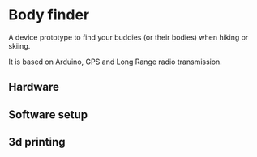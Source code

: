 # Body finder

A device prototype to find your buddies (or their bodies) when hiking or skiing.

It is based on Arduino, GPS and Long Range radio transmission.


## Hardware

## Software setup

## 3d printing

